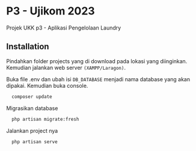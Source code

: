 
# P3 - Ujikom 2023

Projek UKK p3 - Aplikasi Pengelolaan Laundry
## Installation

Pindahkan folder projects yang di download pada lokasi yang diinginkan. Kemudian jalankan web server `(XAMPP/Laragon)`.

Buka file .env dan ubah isi `DB_DATABASE` menjadi nama database yang akan dipakai. Kemudian buka console.

```bash
  composer update
```
Migrasikan database
```bash
  php artisan migrate:fresh
```
Jalankan project nya
```bash
  php artisan serve
```
